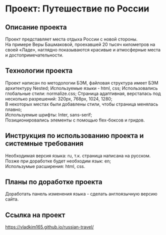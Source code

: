 # Проект: Путешествие по России
## Описание проекта
Проект представляет места отдыха России с новой стороны.  
На примере Веры Башмаковой, проехавшей 20 тысяч километров на своей «Ладе», наглядно показываются красивые и атмосферные места и   достопримечательности.   
## Технологии проекта   
Проект написан по методологии БЭМ, файловая структура имеет БЭМ архитектуру Nested; 
Используемые языки - html, css; 
Использовались глобальные стили: normalize.css; 
Страница адаптивная, версталась под несколько разрешений: 320px, 768px, 1024, 1280;  
В некоторых местах были добавлены стили, чтобы страница менялась плавно;  
Используемые шрифты: Inter, sans-serif;  
Позиционировались элементы с помощью flex-боксов и гридов.  
## Инструкция по использованию проекта и системные требования  
Необходимая версия языка: ru, т.к. страница написана на русском. Позже при доработке будет необходим язык: en;  
Использумые расширения: html, css.  
## Планы по доработке проекта  
Доработать панель изменения языка - сделать англоязычную версию сайта.
## Ссылка на проект
https://vladkim165.github.io/russian-travel/